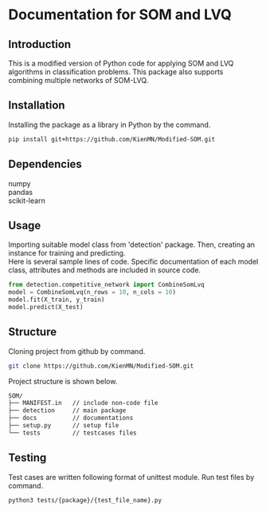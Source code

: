 # Documentation for SOM and LVQ
## Introduction
This is a modified version of Python code for applying SOM and LVQ algorithms in classification problems. This package also supports combining multiple networks of SOM-LVQ.
## Installation
Installing the package as a library in Python by the command.
```bash
pip install git+https://github.com/KienMN/Modified-SOM.git  
```
## Dependencies
numpy  
pandas  
scikit-learn  
## Usage
Importing suitable model class from 'detection' package. Then, creating an instance for training and predicting.  
Here is several sample lines of code. Specific documentation of each model class, attributes and methods are included in source code.
```python
from detection.competitive_network import CombineSomLvq
model = CombineSomLvq(n_rows = 10, n_cols = 10)
model.fit(X_train, y_train)
model.predict(X_test)
```
## Structure
Cloning project from github by command.
```bash
git clone https://github.com/KienMN/Modified-SOM.git
```
Project structure is shown below.
```bash
SOM/
├── MANIFEST.in   // include non-code file
├── detection     // main package
├── docs          // documentations
├── setup.py      // setup file
└── tests         // testcases files
```
## Testing
Test cases are written following format of unittest module. Run test files by command.
```bash
python3 tests/{package}/{test_file_name}.py
```
